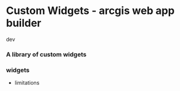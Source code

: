 # Custom Widgets - arcgis web app builder


dev


### A library of custom widgets

  

### widgets

* limitations
